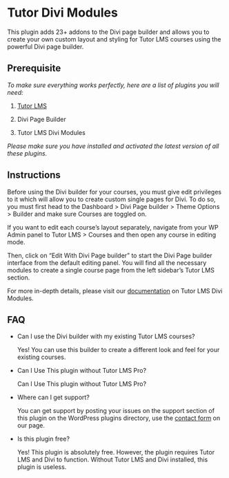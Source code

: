 # Tutor Divi Modules

This plugin adds 23+ addons to the Divi page builder and allows you to create your own custom layout and styling for Tutor LMS courses using the powerful Divi page builder.

## Prerequisite

_To make sure everything works perfectly, here are a list of plugins you will need:_

1. [Tutor LMS](https://wordpress.org/plugins/tutor "Tutor LMS")

2. Divi Page Builder

3. Tutor LMS Divi Modules

_Please make sure you have installed and activated the latest version of all these plugins._

## Instructions

Before using the Divi builder for your courses, you must give edit privileges to it which will allow you to create custom single pages for Divi. To do so, you must first head to the Dashboard > Divi Page builder > Theme Options > Builder and make sure Courses are toggled on. 

If you want to edit each course’s layout separately, navigate from your WP Admin panel to Tutor LMS > Courses and then open any course in editing mode.

Then, click on “Edit With Divi Page builder” to start the Divi Page builder interface from the default editing panel. You will find all the necessary modules to create a single course page from the left sidebar’s Tutor LMS section.

For more in-depth details, please visit our [documentation](https://docs.themeum.com/tutor-lms/divi-integration) on Tutor LMS Divi Modules.

## FAQ

- Can I use the Divi builder with my existing Tutor LMS courses?

  Yes! You can use this builder to create a different look and feel for your existing courses.

- Can I Use This plugin without Tutor LMS Pro?

  Can I Use This plugin without Tutor LMS Pro?


- Where can I get support?

  You can get support by posting your issues on the support section of
  this plugin on the WordPress plugins directory, use the <a 
  href="https://www.themeum.com/contact-us"  title="Contact Us -
  Themeum">contact form</a> on our page.

- Is this plugin free?

  Yes! This plugin is absolutely free. However, the plugin requires Tutor LMS and Divi to function. Without Tutor LMS and Divi installed, this plugin is useless.
